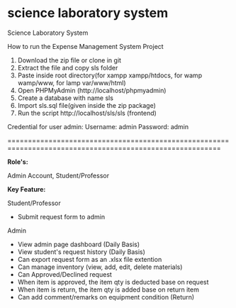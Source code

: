 # science laboratory system
Science Laboratory System

How to run the Expense Management System  Project
1. Download the  zip file or clone in git
2. Extract the file and copy sls folder
3. Paste inside root directory(for xampp xampp/htdocs, for wamp wamp/www, for lamp var/www/html)
4. Open PHPMyAdmin (http://localhost/phpmyadmin)
5. Create a database with name sls 
6. Import sls.sql file(given inside the zip package)
7. Run the script http://localhost/sls/sls (frontend)

Credential for user admin:
Username: admin
Password: admin

==========================================================================================================

**Role's:**

Admin Account, Student/Professor

**Key Feature:**

Student/Professor
 - Submit request form to admin

Admin
- View admin page dashboard (Daily Basis)
- View student's request history (Daily Basis)
- Can export request form as an .xlsx file extention
- Can manage inventory (view, add, edit, delete materials)
- Can Approved/Declined request
- When item is approved, the item qty is deducted base on request
- When item is return, the item qty is added base on return item
- Can add comment/remarks on equipment condition (Return)
